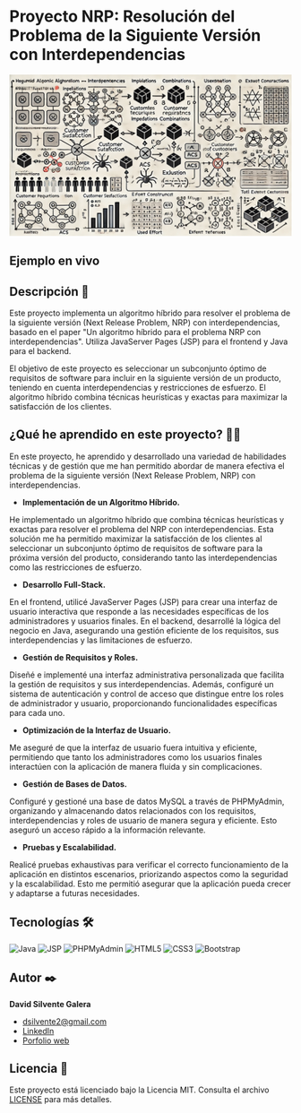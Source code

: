 # Proyecto NRP: Resolución del Problema de la Siguiente Versión con Interdependencias
![Imagen del proyecto](https://github.com/DavidSilvente/Proyecto-nrp-con-interdependencias/blob/main/media/nrp.jpg?raw=true)

## Ejemplo en vivo

## Descripción 📑

Este proyecto implementa un algoritmo híbrido para resolver el problema de la siguiente versión (Next Release Problem, NRP) con interdependencias, basado en el paper "Un algoritmo híbrido para el problema NRP con interdependencias".
Utiliza JavaServer Pages (JSP) para el frontend y Java para el backend.

El objetivo de este proyecto es seleccionar un subconjunto óptimo de requisitos de software para incluir en la siguiente versión de un producto, teniendo en cuenta interdependencias y restricciones de esfuerzo.
El algoritmo híbrido combina técnicas heurísticas y exactas para maximizar la satisfacción de los clientes.

## ¿Qué he aprendido en este proyecto? 🙇🏻 

En este proyecto, he aprendido y desarrollado una variedad de habilidades técnicas y de gestión que me han permitido abordar de manera efectiva el problema de la siguiente versión (Next Release Problem, NRP) con interdependencias.

- **Implementación de un Algoritmo Híbrido.**

He implementado un algoritmo híbrido que combina técnicas heurísticas y exactas para resolver el problema del NRP con interdependencias. Esta solución me ha permitido maximizar la satisfacción de los clientes al seleccionar un subconjunto óptimo de requisitos de software para la próxima versión del producto, considerando tanto las interdependencias como las restricciones de esfuerzo.

- **Desarrollo Full-Stack.**

En el frontend, utilicé JavaServer Pages (JSP) para crear una interfaz de usuario interactiva que responde a las necesidades específicas de los administradores y usuarios finales. En el backend, desarrollé la lógica del negocio en Java, asegurando una gestión eficiente de los requisitos, sus interdependencias y las limitaciones de esfuerzo.

- **Gestión de Requisitos y Roles.**

Diseñé e implementé una interfaz administrativa personalizada que facilita la gestión de requisitos y sus interdependencias. Además, configuré un sistema de autenticación y control de acceso que distingue entre los roles de administrador y usuario, proporcionando funcionalidades específicas para cada uno.

- **Optimización de la Interfaz de Usuario.**

Me aseguré de que la interfaz de usuario fuera intuitiva y eficiente, permitiendo que tanto los administradores como los usuarios finales interactúen con la aplicación de manera fluida y sin complicaciones.

- **Gestión de Bases de Datos.**

Configuré y gestioné una base de datos MySQL a través de PHPMyAdmin, organizando y almacenando datos relacionados con los requisitos, interdependencias y roles de usuario de manera segura y eficiente. Esto aseguró un acceso rápido a la información relevante.

- **Pruebas y Escalabilidad.**

Realicé pruebas exhaustivas para verificar el correcto funcionamiento de la aplicación en distintos escenarios, priorizando aspectos como la seguridad y la escalabilidad. Esto me permitió asegurar que la aplicación pueda crecer y adaptarse a futuras necesidades.

## Tecnologías 🛠
![Java](https://img.shields.io/badge/Java-ED8B00?style=for-the-badge&logo=java&logoColor=white)
![JSP](https://img.shields.io/badge/JSP-007396?style=for-the-badge&logo=java&logoColor=white)
![PHPMyAdmin](https://img.shields.io/badge/phpMyAdmin-6C78AF?style=for-the-badge&logo=phpmyadmin&logoColor=white)
![HTML5](https://img.shields.io/badge/HTML5-E34F26?style=for-the-badge&logo=html5&logoColor=white)
![CSS3](https://img.shields.io/badge/CSS3-1572B6?style=for-the-badge&logo=css3&logoColor=white)
![Bootstrap](https://img.shields.io/badge/Bootstrap-563D7C?style=for-the-badge&logo=bootstrap&logoColor=white)

## Autor ✒️
**David Silvente Galera**

* [dsilvente2@gmail.com](dsilvente2@gmail.com)
* [LinkedIn](https://www.linkedin.com/in/tu-url-de-linkedin/)
* [Porfolio web](https://tu-dominio.com/)
  
## Licencia 📄

Este proyecto está licenciado bajo la Licencia MIT. Consulta el archivo [LICENSE](LICENSE) para más detalles.

